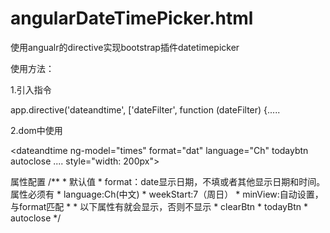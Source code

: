 # angularDateTimePicker.html
使用angualr的directive实现bootstrap插件datetimepicker

使用方法：

1.引入指令

 app.directive('dateandtime', ['dateFilter', function (dateFilter) {.....
 
2.dom中使用


<dateandtime ng-model="times"
                 format="dat"
                 language="Ch"
                 todaybtn
                 autoclose
                 ....
                 style="width: 200px">
 </dateandtime>
 
属性配置
/**
     * 默认值
     * format：date显示日期，不填或者其他显示日期和时间。属性必须有
     * language:Ch(中文)
     * weekStart:7（周日）
     * minView:自动设置，与format匹配
     *
     * 以下属性有就会显示，否则不显示
     * clearBtn
     * todayBtn
     * autoclose
     */
